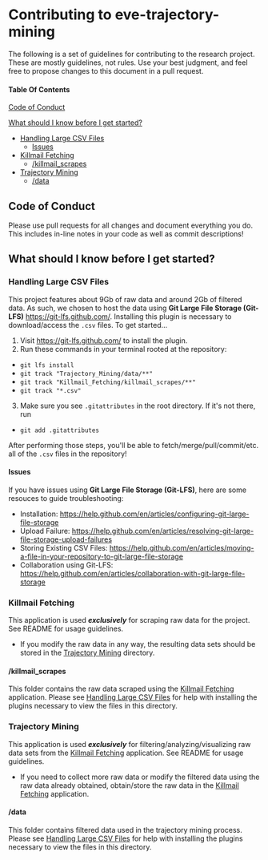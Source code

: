 # Contributing to eve-trajectory-mining

The following is a set of guidelines for contributing to the research project. These are mostly guidelines, not rules. Use your best judgment, and feel free to propose changes to this document in a pull request.

#### Table Of Contents

[Code of Conduct](#code-of-conduct)

[What should I know before I get started?](#what-should-i-know-before-i-get-started)
  * [Handling Large CSV Files](#handling-large-csv-files)
    * [Issues](#issues)
  * [Killmail Fetching](#killmail-fetching)
    * [/killmail_scrapes](#killmail-scrapes)
  * [Trajectory Mining](#trajectory-mining)
    * [/data](#data)

## Code of Conduct

Please use pull requests for all changes and document everything you do. This includes in-line notes in your code as well as commit descriptions!

## What should I know before I get started?

### Handling Large CSV Files

This project features about 9Gb of raw data and around 2Gb of filtered data. As such, we chosen to host the data using **Git Large File Storage (Git-LFS)** <https://git-lfs.github.com/>. Installing this plugin is necessary to download/access the `.csv` files. To get started...

1) Visit <https://git-lfs.github.com/> to install the plugin.
2) Run these commands in your terminal rooted at the repository:
  - `git lfs install`
  - `git track "Trajectory_Mining/data/**"`
  - `git track "Killmail_Fetching/killmail_scrapes/**"`
  - `git track "*.csv"`
3) Make sure you see `.gitattributes` in the root directory. If it's not there, run
  - `git add .gitattributes`

After performing those steps, you'll be able to fetch/merge/pull/commit/etc. all of the `.csv` files in the repository!

#### Issues

If you have issues using **Git Large File Storage (Git-LFS)**, here are some resouces to guide troubleshooting:
- Installation: <https://help.github.com/en/articles/configuring-git-large-file-storage>
- Upload Failure: <https://help.github.com/en/articles/resolving-git-large-file-storage-upload-failures>
- Storing Existing CSV Files: <https://help.github.com/en/articles/moving-a-file-in-your-repository-to-git-large-file-storage>
- Collaboration using Git-LFS: <https://help.github.com/en/articles/collaboration-with-git-large-file-storage>

### Killmail Fetching

This application is used ***exclusively*** for scraping raw data for the project. See README for usage guidelines.

- If you modify the raw data in any way, the resulting data sets should be stored in the [Trajectory Mining](#trajectory-mining) directory.

#### /killmail_scrapes

This folder contains the raw data scraped using the [Killmail Fetching](#killmail-fetching) application. Please see [Handling Large CSV Files](#handling-large-csv-files) for help with installing the plugins necessary to view the files in this directory.

### Trajectory Mining

This application is used ***exclusively*** for filtering/analyzing/visualizing raw data sets from the [Killmail Fetching](#killmail-fetching) application. See README for usage guidelines.

- If you need to collect more raw data or modify the filtered data using the raw data already obtained, obtain/store the raw data in the [Killmail Fetching](#killmail-fetching) application.


#### /data

This folder contains filtered data used in the trajectory mining process. Please see [Handling Large CSV Files](#handling-large-csv-files) for help with installing the plugins necessary to view the files in this directory.
